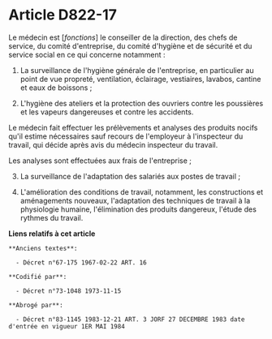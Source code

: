 # Article D822-17

Le médecin est [*fonctions*] le conseiller de la direction, des chefs de service, du comité d'entreprise, du comité d'hygiène
et de sécurité et du service social en ce qui concerne notamment :

1. La surveillance de l'hygiène générale de l'entreprise, en particulier au point de vue propreté, ventilation, éclairage,
vestiaires, lavabos, cantine et eaux de boissons ;

2. L'hygiène des ateliers et la protection des ouvriers contre les poussières et les vapeurs dangereuses et contre les
accidents.

Le médecin fait effectuer les prélèvements et analyses des produits nocifs qu'il estime nécessaires sauf recours de
l'employeur à l'inspecteur du travail, qui décide après avis du médecin inspecteur du travail.

Les analyses sont effectuées aux frais de l'entreprise ;

3. La surveillance de l'adaptation des salariés aux postes de travail ;

4. L'amélioration des conditions de travail, notamment, les constructions et aménagements nouveaux, l'adaptation des
techniques de travail à la physiologie humaine, l'élimination des produits dangereux, l'étude des rythmes du travail.

**Liens relatifs à cet article**

	**Anciens textes**:

	  - Décret n°67-175 1967-02-22 ART. 16

	**Codifié par**:

	  - Décret n°73-1048 1973-11-15

	**Abrogé par**:

	  - Décret n°83-1145 1983-12-21 ART. 3 JORF 27 DECEMBRE 1983 date d'entrée en vigueur 1ER MAI 1984
